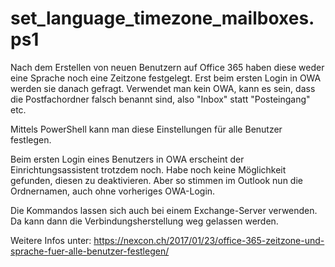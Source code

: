 # set_language_timezone_mailboxes.ps1

Nach dem Erstellen von neuen Benutzern auf Office 365 haben diese weder eine Sprache noch eine Zeitzone festgelegt. Erst beim ersten Login in OWA werden sie danach gefragt. Verwendet man kein OWA, kann es sein, dass die Postfachordner falsch benannt sind, also "Inbox" statt "Posteingang" etc.

Mittels PowerShell kann man diese Einstellungen für alle Benutzer festlegen.

Beim ersten Login eines Benutzers in OWA erscheint der Einrichtungsassistent trotzdem noch. Habe noch keine Möglichkeit gefunden, diesen zu deaktivieren. Aber so stimmen im Outlook nun die Ordnernamen, auch ohne vorheriges OWA-Login.

Die Kommandos lassen sich auch bei einem Exchange-Server verwenden. Da kann dann die Verbindungsherstellung weg gelassen werden.

Weitere Infos unter: https://nexcon.ch/2017/01/23/office-365-zeitzone-und-sprache-fuer-alle-benutzer-festlegen/
